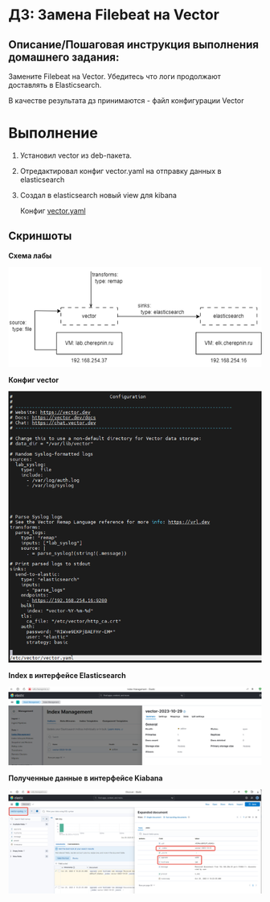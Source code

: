 # ДЗ: Замена Filebeat на Vector

## Описание/Пошаговая инструкция выполнения домашнего задания:

Замените Filebeat на Vector. Убедитесь что логи продолжают доставлять в Elasticsearch.

В качестве результата дз принимаются - файл конфигурации Vector

# Выполнение

1. Установил vector из deb-пакета.
2. Отредактировал конфиг vector.yaml на отправку данных в elasticsearch
3. Создал в elasticsearch новый view для kibana

   Конфиг [vector.yaml](hw_8/vector.yaml)

## Скриншоты

**Схема лабы**

![Схема лабы](hw_8/lab_scheme.drawio.png)


**Конфиг vector**

![Конфиг vector](hw_8/vector-yaml.png)


**Index в интерфейсе Elasticsearch**

![Index в интерфейсе Elasticsearch](hw_8/vector-elastic-index.png)


**Полученные данные в интерфейсе Kiabana**

![Полученные данные в интерфейсе Kiabana](hw_8/vector-kibana.png)

